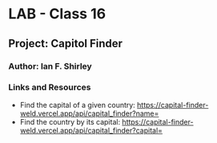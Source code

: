 # LAB - Class 16
## Project: Capitol Finder

### Author: Ian F. Shirley

### Links and Resources
- Find the capital of a given country:
  https://capital-finder-weld.vercel.app/api/capital_finder?name=<country name>
- Find the country by its capital:
  https://capital-finder-weld.vercel.app/api/capital_finder?capital=<capital name>



